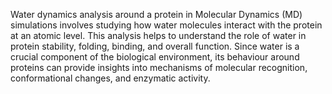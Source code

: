 Water dynamics analysis around a protein in Molecular Dynamics (MD) simulations involves studying how water molecules interact with the protein at an atomic level. This analysis helps to understand the role of water in protein stability, folding, binding, and overall function. Since water is a crucial component of the biological environment, its behaviour around proteins can provide insights into mechanisms of molecular recognition, conformational changes, and enzymatic activity.
